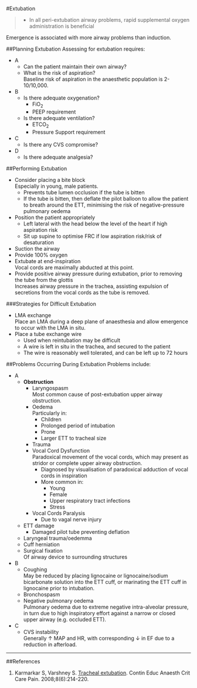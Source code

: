 #Extubation

> * In all peri-extubation airway problems, rapid supplemental oxygen administration is beneficial


Emergence is associated with more airway problems than induction.

##Planning Extubation
Assessing for extubation requires:
* A
	* Can the patient maintain their own airway?
	* What is the risk of aspiration?  
	Baseline risk of aspiration in the anaesthetic population is 2-10/10,000.
* B
	* Is there adequate oxygenation?
		* FiO<sub>2</sub>
		* PEEP requirement
	* Is there adequate ventilation?
		* ETCO<sub>2</sub>
		* Pressure Support requirement
* C
	* Is there any CVS compromise?
* D
	* Is there adequate analgesia?


##Performing Extubation
* Consider placing a bite block  
Especially in young, male patients.
	* Prevents tube lumen occlusion if the tube is bitten
	* If the tube is bitten, then deflate the pilot balloon to allow the patient to breath around the ETT, minimising the risk of negative-pressure pulmonary oedema
* Position the patient appropriately
	* Left lateral with the head below the level of the heart if high aspiration risk
	* Sit up supine to optimise FRC if low aspiration risk/risk of desaturation
* Suction the airway
* Provide 100% oxygen
* Extubate at end-inspiration  
Vocal cords are maximally abducted at this point.
* Provide positive airway pressure during extubation, prior to removing the tube from the glottis  
Increases airway pressure in the trachea, assisting expulsion of secretions from the vocal cords as the tube is removed.

###Strategies for Difficult Extubation
* LMA exchange  
Place an LMA during a deep plane of anaesthesia and allow emergence to occur with the LMA in situ.
* Place a tube exchange wire  
	* Used when reintubation may be difficult
	* A wire is left in situ in the trachea, and secured to the patient
	* The wire is reasonably well tolerated, and can be left up to 72 hours


##Problems Occurring During Extubation
Problems include:
* A
	* **Obstruction**
		* Laryngospasm  
		Most common cause of post-extubation upper airway obstruction.
		* Oedema  
		Particularly in:
			* Children
			* Prolonged period of intubation
			* Prone
			* Larger ETT to tracheal size
		* Trauma
		* Vocal Cord Dysfunction  
		Paradoxical movement of the vocal cords, which may present as stridor or complete upper airway obstruction.
			* Diagnosed by  visualisation of paradoxical adduction of vocal cords in inspiration
			* More common in:
				* Young
				* Female
				* Upper respiratory tract infections
				* Stress
		* Vocal Cords Paralysis
			* Due to vagal nerve injury
	* ETT damage
		* Damaged pilot tube preventing deflation
	* Laryngeal trauma/oedemma
	* Cuff herniation
	* Surgical fixation  
	Of airway device to surrounding structures
* B
	* Coughing  
	May be reduced by placing lignocaine or lignocaine/sodium bicarbonate solution into the ETT cuff, or marinating the ETT cuff in lignocaine prior to intubation.
	* Bronchospasm
	* Negative pulmonary oedema  
	Pulmonary oedema due to extreme negative intra-alveolar pressure, in turn due to high inspiratory effort against a narrow or closed upper airway (e.g. occluded ETT).
* C
	* CVS instability  
	Generally ↑ MAP and HR, with corresponding ↓ in EF due to a reduction in afterload.


---

##References
1. Karmarkar S, Varshney S. [Tracheal extubation](https://academic.oup.com/bjaed/article/8/6/214/405940). Contin Educ Anaesth Crit Care Pain. 2008;8(6):214-220.
